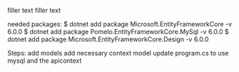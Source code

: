 filler text filler text

needed packages:
$ dotnet add package Microsoft.EntityFrameworkCore -v 6.0.0
$ dotnet add package Pomelo.EntityFrameworkCore.MySql -v 6.0.0
$ dotnet add package Microsoft.EntityFrameworkCore.Design -v 6.0.0

Steps:
add models
add necessary context model
update program.cs to use mysql and the apicontext

